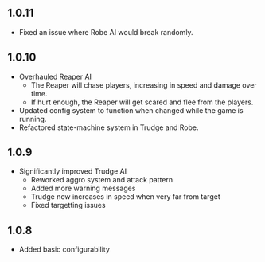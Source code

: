 ## 1.0.11

- Fixed an issue where Robe AI would break randomly.

## 1.0.10

- Overhauled Reaper AI
  - The Reaper will chase players, increasing in speed and damage over time.
  - If hurt enough, the Reaper will get scared and flee from the players.
- Updated config system to function when changed while the game is running.
- Refactored state-machine system in Trudge and Robe.

## 1.0.9

- Significantly improved Trudge AI
  - Reworked aggro system and attack pattern
  - Added more warning messages
  - Trudge now increases in speed when very far from target
  - Fixed targetting issues

## 1.0.8

- Added basic configurability